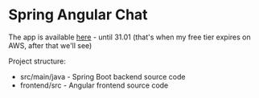 # Spring Angular Chat

The app is available [here](http://ec2-3-75-180-240.eu-central-1.compute.amazonaws.com) - until 31.01 (that's when my free tier expires on AWS, after that we'll see)

Project structure:
- src/main/java - Spring Boot backend source code
- frontend/src - Angular frontend source code
